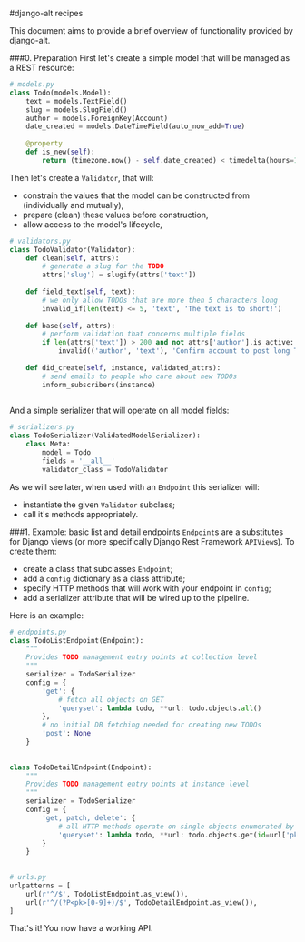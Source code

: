 #django-alt recipes

This document aims to provide a brief overview of functionality provided by
django-alt.

###0. Preparation
First let's create a simple model that will be managed as a REST resource:
```python
# models.py
class Todo(models.Model):
    text = models.TextField()
    slug = models.SlugField()
    author = models.ForeignKey(Account)
    date_created = models.DateTimeField(auto_now_add=True)
    
    @property
    def is_new(self):
        return (timezone.now() - self.date_created) < timedelta(hours=12)
```
Then let's create a `Validator`, that will:
 - constrain the values that the model can be constructed from (individually and mutually),
 - prepare (clean) these values before construction,
 - allow access to the model's lifecycle,
```python
# validators.py
class TodoValidator(Validator):
    def clean(self, attrs):
        # generate a slug for the TODO
        attrs['slug'] = slugify(attrs['text'])
        
    def field_text(self, text):
        # we only allow TODOs that are more then 5 characters long
        invalid_if(len(text) <= 5, 'text', 'The text is to short!')
    
    def base(self, attrs):
        # perform validation that concerns multiple fields
        if len(attrs['text']) > 200 and not attrs['author'].is_active:
            invalid(('author', 'text'), 'Confirm account to post long TODOs!')
    
    def did_create(self, instance, validated_attrs):
        # send emails to people who care about new TODOs
        inform_subscribers(instance)
        
```
And a simple serializer that will operate on all model fields:
```python
# serializers.py
class TodoSerializer(ValidatedModelSerializer):
    class Meta:
        model = Todo
        fields = '__all__'
        validator_class = TodoValidator
```
As we will see later, when used with an `Endpoint` this serializer will:
 - instantiate the given `Validator` subclass;
 - call it's methods appropriately.


###1. Example: basic list and detail endpoints
`Endpoint`s are a substitutes for Django views (or more specifically Django
Rest Framework `APIView`s). To create them:
 - create a class that subclasses `Endpoint`;
 - add a `config` dictionary as a class attribute;
 - specify HTTP methods that will work with your endpoint in `config`;
 - add a serializer attribute that will be wired up to the pipeline.

Here is an example:
```python
# endpoints.py
class TodoListEndpoint(Endpoint):
    """
    Provides TODO management entry points at collection level
    """
    serializer = TodoSerializer
    config = {
        'get': {
            # fetch all objects on GET
            'queryset': lambda todo, **url: todo.objects.all()
        },
        # no initial DB fetching needed for creating new TODOs 
        'post': None
    }
    
    
class TodoDetailEndpoint(Endpoint):
    """
    Provides TODO management entry points at instance level
    """
    serializer = TodoSerializer
    config = {
        'get, patch, delete': {
            # all HTTP methods operate on single objects enumerated by their ID
            'queryset': lambda todo, **url: todo.objects.get(id=url['pk'])
        }
    }
    
    
# urls.py
urlpatterns = [
    url(r'^/$', TodoListEndpoint.as_view()),
    url(r'^/(?P<pk>[0-9]+)/$', TodoDetailEndpoint.as_view()),
]
```

That's it! You now have a working API.